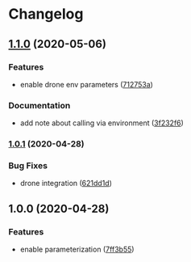 # Changelog
## [1.1.0](https://github.com/slinstaedt/drone-semantic-release/compare/v1.0.1...v1.1.0) (2020-05-06)


### Features

* enable drone env parameters ([712753a](https://github.com/slinstaedt/drone-semantic-release/commit/712753a76b596ab3757768f44a0abab1d67a6de3))


### Documentation

* add note about calling via environment ([3f232f6](https://github.com/slinstaedt/drone-semantic-release/commit/3f232f664d0be768515e97340cbe61a09a306575))

### [1.0.1](https://github.com/slinstaedt/drone-semantic-release/compare/v1.0.0...v1.0.1) (2020-04-28)


### Bug Fixes

* drone integration ([621dd1d](https://github.com/slinstaedt/drone-semantic-release/commit/621dd1d0cc85612afff432f387ba625f0ce12ab3))

## 1.0.0 (2020-04-28)


### Features

* enable parameterization ([7ff3b55](https://github.com/slinstaedt/drone-semantic-release/commit/7ff3b55b5d12d0fd8c81d458105230ede3701142))
